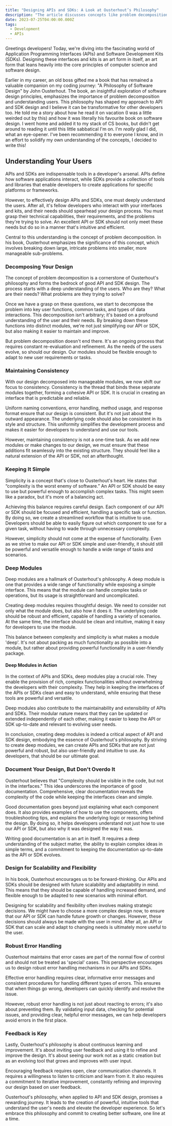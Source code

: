 ```yaml
---
title: "Designing APIs and SDKs: A Look at Ousterhout’s Philosophy"
description: "The article discusses concepts like problem decomposition, maintaining consistency, simplicity, deep modules, robust error handling, and the importance of feedback, all within the context of user-centric design."
date: 2023-07-25T04:00:00.000Z
tags:
  - Development
  - APIs
---
```


Greetings developers! Today, we're diving into the fascinating world of Application Programming Interfaces (APIs) and Software Development Kits (SDKs). Designing these interfaces and kits is an art form in itself, an art form that leans heavily into the core principles of computer science and software design.

Earlier in my career, an old boss gifted me a book that has remained a valuable companion on my coding journey: "A Philosophy of Software Design" by John Ousterhout. The book, an insightful exploration of software design principles, emphasizes the importance of problem decomposition and understanding users. This philosophy has shaped my approach to API and SDK design and I believe it can be transformative for other developers too. He told me a story about how he read it on vacation (I was a little weirded out by this) and how it was literally his favourite book on software design. I went home and added it to my stack of CS books, but didn't get around to reading it until this little sabbatical I'm on. I'm _really_ glad I did, what an eye-opener. I've been recommending it to everyone I know, and in an effort to solidify my own understanding of the concepts, I decided to write this!

## Understanding Your Users

APIs and SDKs are indispensable tools in a developer's arsenal. APIs define how software applications interact, while SDKs provide a collection of tools and libraries that enable developers to create applications for specific platforms or frameworks.

However, to effectively design APIs and SDKs, one must deeply understand the users. After all, it's fellow developers who interact with your interfaces and kits, and their needs should spearhead your design process. You must grasp their technical capabilities, their requirements, and the problems they're trying to solve. An excellent API or SDK should not only meet these needs but do so in a manner that's intuitive and efficient.

Central to this understanding is the concept of problem decomposition. In his book, Ousterhout emphasizes the significance of this concept, which involves breaking down large, intricate problems into smaller, more manageable sub-problems.

### Decomposing Your Design

The concept of problem decomposition is a cornerstone of Ousterhout's philosophy and forms the bedrock of good API and SDK design. The process starts with a deep understanding of the users. Who are they? What are their needs? What problems are they trying to solve?

Once we have a grasp on these questions, we start to decompose the problem into key user functions, common tasks, and types of data interactions. This decomposition isn't arbitrary; it's based on a profound understanding of the user and their needs. By breaking down these functions into distinct modules, we're not just simplifying our API or SDK, but also making it easier to maintain and improve.

But problem decomposition doesn't end there. It's an ongoing process that requires constant re-evaluation and refinement. As the needs of the users evolve, so should our design. Our modules should be flexible enough to adapt to new user requirements or tasks.

### Maintaining Consistency

With our design decomposed into manageable modules, we now shift our focus to consistency. Consistency is the thread that binds these separate modules together, forming a cohesive API or SDK. It is crucial in creating an interface that is predictable and reliable.

Uniform naming conventions, error handling, method usage, and response format ensure that our design is consistent. But it's not just about the outward appearance. The underlying code should also be consistent in its style and structure. This uniformity simplifies the development process and makes it easier for developers to understand and use our tools.

However, maintaining consistency is not a one-time task. As we add new modules or make changes to our design, we must ensure that these additions fit seamlessly into the existing structure. They should feel like a natural extension of the API or SDK, not an afterthought.

### Keeping It Simple

Simplicity is a concept that's close to Ousterhout's heart. He states that “complexity is the worst enemy of software.” An API or SDK should be easy to use but powerful enough to accomplish complex tasks. This might seem like a paradox, but it's more of a balancing act.

Achieving this balance requires careful design. Each component of our API or SDK should be focused and efficient, handling a specific task or function. By doing so, we create a streamlined workflow that is intuitive to use. Developers should be able to easily figure out which component to use for a given task, without having to wade through unnecessary complexity.

However, simplicity should not come at the expense of functionality. Even as we strive to make our API or SDK simple and user-friendly, it should still be powerful and versatile enough to handle a wide range of tasks and scenarios.

### Deep Modules

Deep modules are a hallmark of Ousterhout's philosophy. A deep module is one that provides a wide range of functionality while exposing a simple interface. This means that the module can handle complex tasks or operations, but its usage is straightforward and uncomplicated.

Creating deep modules requires thoughtful design. We need to consider not only what the module does, but also how it does it. The underlying code should be robust and efficient, capable of handling a variety of scenarios. At the same time, the interface should be clean and intuitive, making it easy for developers to use the module.

This balance between complexity and simplicity is what makes a module 'deep'. It's not about packing as much functionality as possible into a module, but rather about providing powerful functionality in a user-friendly package.

#### Deep Modules in Action

In the context of APIs and SDKs, deep modules play a crucial role. They enable the provision of rich, complex functionalities without overwhelming the developers with their complexity. They help in keeping the interfaces of the APIs or SDKs clean and easy to understand, while ensuring that these tools are powerful and versatile.

Deep modules also contribute to the maintainability and extensibility of APIs and SDKs. Their modular nature means that they can be updated or extended independently of each other, making it easier to keep the API or SDK up-to-date and relevant to evolving user needs.

In conclusion, creating deep modules is indeed a critical aspect of API and SDK design, embodying the essence of Ousterhout's philosophy. By striving to create deep modules, we can create APIs and SDKs that are not just powerful and robust, but also user-friendly and intuitive to use. As developers, that should be our ultimate goal.

### Document Your Design, But Don't Overdo It

Ousterhout believes that "Complexity should be visible in the code, but not in the interfaces." This idea underscores the importance of good documentation. Comprehensive, clear documentation reveals the complexity of the code while keeping the interfaces clean and simple.

Good documentation goes beyond just explaining what each component does. It also provides examples of how to use the components, offers troubleshooting tips, and explains the underlying logic or reasoning behind the design. By doing so, it helps developers understand not just how to use our API or SDK, but also why it was designed the way it was.

Writing good documentation is an art in itself. It requires a deep understanding of the subject matter, the ability to explain complex ideas in simple terms, and a commitment to keeping the documentation up-to-date as the API or SDK evolves.

### Design for Scalability and Flexibility

In his book, Ousterhout encourages us to be forward-thinking. Our APIs and SDKs should be designed with future scalability and adaptability in mind. This means that they should be capable of handling increased demand, and flexible enough to be adapted to new scenarios with minimal effort.

Designing for scalability and flexibility often involves making strategic decisions. We might have to choose a more complex design now, to ensure that our API or SDK can handle future growth or changes. However, these decisions should always be made with the user in mind. After all, an API or SDK that can scale and adapt to changing needs is ultimately more useful to the user.

### Robust Error Handling

Ousterhout maintains that error cases are part of the normal flow of control and should not be treated as 'special' cases. This perspective encourages us to design robust error handling mechanisms in our APIs and SDKs.

Effective error handling requires clear, informative error messages and consistent procedures for handling different types of errors. This ensures that when things go wrong, developers can quickly identify and resolve the issue.

However, robust error handling is not just about reacting to errors; it's also about preventing them. By validating input data, checking for potential issues, and providing clear, helpful error messages, we can help developers avoid errors in the first place.

### Feedback is Key

Lastly, Ousterhout's philosophy is about continuous learning and improvement. It's about inviting user feedback and using it to refine and improve the design. It's about seeing our work not as a static creation but as an evolving tool that grows and improves with user input.

Encouraging feedback requires open, clear communication channels. It requires a willingness to listen to criticism and learn from it. It also requires a commitment to iterative improvement, constantly refining and improving our design based on user feedback.

Ousterhout's philosophy, when applied to API and SDK design, promises a rewarding journey. It leads to the creation of powerful, intuitive tools that understand the user's needs and elevate the developer experience. So let's embrace this philosophy and commit to creating better software, one line at a time.
